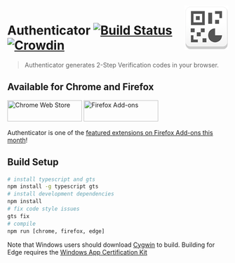 <img align="right" width="100" height="100" src="https://github.com/Authenticator-Extension/Authenticator/raw/dev/images/icon128.png">

# Authenticator [![Build Status](https://travis-ci.org/Authenticator-Extension/Authenticator.svg?branch=dev)](https://travis-ci.org/Authenticator-Extension/Authenticator) [![Crowdin](https://d322cqt584bo4o.cloudfront.net/authenticator-firefox/localized.svg)](https://crowdin.com/project/authenticator-firefox) 

> Authenticator generates 2-Step Verification codes in your browser.

## Available for Chrome and Firefox

[<img src="https://raw.githubusercontent.com/wiki/Authenticator-Extension/Authenticator/readme-images/chrome-web-store.png" title="Chrome Web Store" width="170" height="48" />](https://chrome.google.com/webstore/detail/authenticator/bhghoamapcdpbohphigoooaddinpkbai) [<img src="https://raw.githubusercontent.com/wiki/Authenticator-Extension/Authenticator/readme-images/firefox-add-ons.png" title="Firefox Add-ons" width="170" height="48" />](https://addons.mozilla.org/en-US/firefox/addon/auth-helper?src=external-github)

Authenticator is one of the [featured extensions on Firefox Add-ons this month](https://blog.mozilla.org/addons/2018/07/02/julys-featured-extensions-2/)! 

## Build Setup

``` bash
# install typescript and gts
npm install -g typescript gts
# install development dependencies
npm install
# fix code style issues
gts fix
# compile
npm run [chrome, firefox, edge]
```

Note that Windows users should download [Cygwin](http://cygwin.com/) to build. Building for Edge requires the [Windows App Certification Kit](https://developer.microsoft.com/en-us/windows/develop/app-certification-kit)